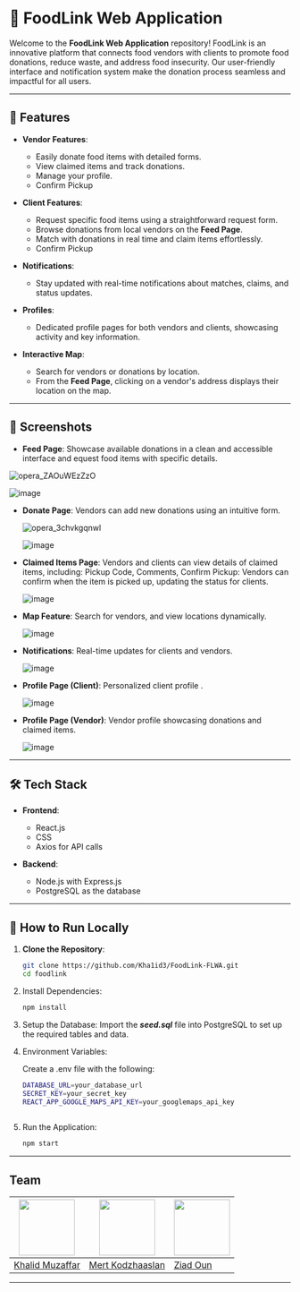 # 🍎 **FoodLink Web Application**

Welcome to the **FoodLink Web Application** repository! FoodLink is an innovative platform that connects food vendors with clients to promote food donations, reduce waste, and address food insecurity. Our user-friendly interface and  notification system make the donation process seamless and impactful for all users.

---

## 🚀 **Features**

- **Vendor Features**:
  - Easily donate food items with detailed forms.
  - View claimed items and track donations.
  - Manage your profile.
  - Confirm Pickup

- **Client Features**:
  - Request specific food items using a straightforward request form.
  - Browse donations from local vendors on the **Feed Page**.
  - Match with donations in real time and claim items effortlessly.
  - Confirm Pickup

- **Notifications**:
  - Stay updated with real-time notifications about matches, claims, and status updates.

- **Profiles**:
  - Dedicated profile pages for both vendors and clients, showcasing activity and key information.
 
- **Interactive Map**:
  - Search for vendors or donations by location.
  - From the **Feed Page**, clicking on a vendor's address displays their location on the map.

---

## 📸 **Screenshots**

- **Feed Page**: Showcase available donations in a clean and accessible interface and equest food items with specific details.
  
 ![opera_ZAOuWEzZzO](https://github.com/user-attachments/assets/88a4b540-22b0-4ed3-b4e0-2cc9129d8d64)

 ![image](https://github.com/user-attachments/assets/4c29df1d-a996-463d-834e-aaa0b8b7b377)

- **Donate Page**: Vendors can add new donations using an intuitive form.
  
  ![opera_3chvkgqnwl](https://github.com/user-attachments/assets/b9fd0114-ded4-4ca4-93e7-166e9fca91a8)

  ![image](https://github.com/user-attachments/assets/b2e529f7-8f16-4cc2-ba98-3555c534f1a3)

- **Claimed Items Page**: Vendors and clients can view details of claimed items, including: Pickup Code, Comments, Confirm Pickup: Vendors can confirm when the item is picked up, updating the status for clients.
  
  ![image](https://github.com/user-attachments/assets/58be008f-15b3-4626-bcb2-30202472e4ba)

- **Map Feature**: Search for vendors, and view locations dynamically.
  
  ![image](https://github.com/user-attachments/assets/bd61b5ce-19b2-4081-8743-2084a903fcd0)


- **Notifications**: Real-time updates for clients and vendors.
  
  ![image](https://github.com/user-attachments/assets/b15e95f3-cdb5-4743-9285-09626aa1f354)


- **Profile Page (Client)**: Personalized client profile .
  
  ![image](https://github.com/user-attachments/assets/6c626263-e732-4fca-969f-df639d1a4c97)


- **Profile Page (Vendor)**: Vendor profile showcasing donations and claimed items.
  
  ![image](https://github.com/user-attachments/assets/b809726f-c1b1-4d5d-8635-1cb38a42ba28)


---

## 🛠️ **Tech Stack**

- **Frontend**:
  - React.js
  - CSS
  - Axios for API calls

- **Backend**:
  - Node.js with Express.js
  - PostgreSQL as the database

---

## 📜 **How to Run Locally**

1. **Clone the Repository**:
     ```bash
     git clone https://github.com/Kha1id3/FoodLink-FLWA.git
     cd foodlink
2. Install Dependencies:
     ```bash
     npm install
     
3. Setup the Database:
    Import the ***seed.sql*** file into PostgreSQL to set up the required tables and data.
  
4. Environment Variables:

    Create a .env file with the following:
    ```bash
    DATABASE_URL=your_database_url
    SECRET_KEY=your_secret_key
    REACT_APP_GOOGLE_MAPS_API_KEY=your_googlemaps_api_key
  
5. Run the Application:
   ```bash
   npm start
---

## Team

| <img src="https://avatars.githubusercontent.com/u/149905898?v=4" width="100">       | <img src="https://avatars.githubusercontent.com/u/149077654?v=4" width="100">       | <img src="https://avatars.githubusercontent.com/u/116722639?v=4" width="100">       | 
| ----------------------------------------------------------------------------------- | ----------------------------------------------------------------------------------- | ----------------------------------------------------------------------------------- | 
| [Khalid Muzaffar](https://github.com/Kha1id3)                                       | [Mert Kodzhaaslan](https://github.com/mertkodzhaaslan)                              | [Ziad Oun](https://github.com/OUN123)                                               |     

---

   
